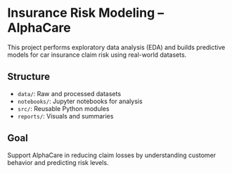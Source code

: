 # Insurance Risk Modeling – AlphaCare

This project performs exploratory data analysis (EDA) and builds predictive models for car insurance claim risk using real-world datasets.

## Structure
- `data/`: Raw and processed datasets
- `notebooks/`: Jupyter notebooks for analysis
- `src/`: Reusable Python modules
- `reports/`: Visuals and summaries

## Goal
Support AlphaCare in reducing claim losses by understanding customer behavior and predicting risk levels.
